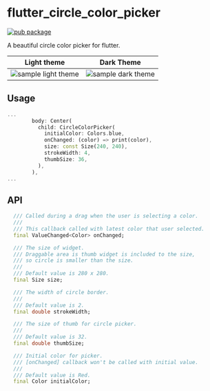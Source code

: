 # flutter_circle_color_picker
[![pub package](https://img.shields.io/pub/v/flutter_circle_color_picker.svg)](https://pub.dartlang.org/packages/flutter_circle_color_picker)

A beautiful circle color picker for flutter.

|Light theme|Dark Theme|
| --- | --- |
| ![sample light theme](https://user-images.githubusercontent.com/24409457/69745423-82bd7b80-1185-11ea-9ea5-70ab5596d872.gif) | ![sample dark theme](https://user-images.githubusercontent.com/24409457/69745500-a84a8500-1185-11ea-9e90-28492227e779.gif) |


## Usage

```dart
...
        body: Center(
          child: CircleColorPicker(
            initialColor: Colors.blue,
            onChanged: (color) => print(color),
            size: const Size(240, 240),
            strokeWidth: 4,
            thumbSize: 36,
          ),
        ),
...
```

## API

```dart
  /// Called during a drag when the user is selecting a color.
  ///
  /// This callback called with latest color that user selected.
  final ValueChanged<Color> onChanged;

  /// The size of widget.
  /// Draggable area is thumb widget is included to the size,
  /// so circle is smaller than the size.
  ///
  /// Default value is 280 x 280.
  final Size size;

  /// The width of circle border.
  ///
  /// Default value is 2.
  final double strokeWidth;

  /// The size of thumb for circle picker.
  ///
  /// Default value is 32.
  final double thumbSize;

  /// Initial color for picker.
  /// [onChanged] callback won't be called with initial value.
  ///
  /// Default value is Red.
  final Color initialColor;
```
